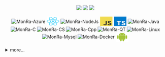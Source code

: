 <!--Hello
<h2><img src="https://emojis.slackmojis.com/emojis/images/1531849430/4246/blob-sunglasses.gif?1531849430" width="30"/> Hi 👋 , I'm MonRá! <img src="https://media.giphy.com/media/12oufCB0MyZ1Go/giphy.gif" width="50"></h2>
-->

<div>
  </p>
  <div align="center">
   <a href="https://www.facebook.com/ramon.chaib" target="_blank"><img src="https://img.shields.io/badge/-Facebook-%230077B5?style=for-the-badge&logo=facebook&logoColor=white" target="_blank"></a> 
  <a href="https://www.instagram.com/monrapps/" target="_blank"><img src="https://img.shields.io/badge/-Instagram-%23E4405F?style=for-the-badge&logo=instagram&logoColor=white" target="_blank"></a>
  <a href="https://www.linkedin.com/in/ramon-chaib-27007635/" target="_blank"><img src="https://img.shields.io/badge/-LinkedIn-%230077B5?style=for-the-badge&logo=linkedin&logoColor=white" target="_blank"></a>   
</div>
  
 <div style="display: inline_block" align="center"><br>
  <img align="center" alt="MonRa-Azure" height="30" width="40" src="https://cdn.jsdelivr.net/gh/devicons/devicon/icons/azure/azure-original.svg">
  <img align="center" alt="MonRa-React" height="30" width="40" src="https://raw.githubusercontent.com/devicons/devicon/master/icons/react/react-original.svg">
  <img align="center" alt="MonRa-NodeJs" height="30" width="40" src="https://cdn.jsdelivr.net/gh/devicons/devicon/icons/nodejs/nodejs-original.svg">
  <img align="center" alt="MonRa-Js" height="30" width="40" src="https://raw.githubusercontent.com/devicons/devicon/master/icons/javascript/javascript-original.svg">     <img align="center" alt="MonRa-Ts" height="30" width="40" src="https://raw.githubusercontent.com/devicons/devicon/master/icons/typescript/typescript-original.svg">
  <img align="center" alt="MonRa-Java" height="30" width="40" src="https://cdn.jsdelivr.net/gh/devicons/devicon/icons/java/java-original.svg">
  <img align="center" alt="MonRa-C" height="30" width="40" src="https://cdn.jsdelivr.net/gh/devicons/devicon/icons/c/c-original.svg">
  <img align="center" alt="MonRa-CS" height="30" width="40" src="https://cdn.jsdelivr.net/gh/devicons/devicon/icons/csharp/csharp-original.svg">
  <img align="center" alt="MonRa-Cpp" height="30" width="40" src="https://cdn.jsdelivr.net/gh/devicons/devicon/icons/cplusplus/cplusplus-original.svg">
  <img align="center" alt="MonRa-QT" height="30" width="40" src="https://cdn.jsdelivr.net/gh/devicons/devicon/icons/qt/qt-original.svg">
  <img align="center" alt="MonRa-Linux" height="30" width="40" src="https://cdn.jsdelivr.net/gh/devicons/devicon/icons/linux/linux-original.svg">
  <img align="center" alt="MonRa-Mysql" height="30" width="40" src="https://cdn.jsdelivr.net/gh/devicons/devicon/icons/mysql/mysql-original.svg">
  <img align="center" alt="MonRa-Docker" height="30" width="40" src="https://cdn.jsdelivr.net/gh/devicons/devicon/icons/docker/docker-original.svg">  
  <img align="center" alt="MonRa-Android" height="30" width="40" src="https://github.com/devicons/devicon/blob/master/icons/android/android-original.svg">
  
</div>
</a>

</br>
<!--
[![github activity graph](https://activity-graph.herokuapp.com/graph?username=monrapps&theme=chartreuse-dark)](https://github.com/monrapps/)
-->
<div>
<details>
      <summary>more...</summary>
      
<!--
### <img src="https://media.giphy.com/media/VgCDAzcKvsR6OM0uWg/giphy.gif" width="50"> A little more about me...  

```javascript
const monra = {
    pronouns: "He" | "Him",
    code: ["any"],
    askMeAbout: ["any"],
    technologies: {
        backEnd: {
            js: ["any"],
        },
        mobileApp: {
            native: ["Android Development"]
        },
        devOps: ["AWS", "Docker🐳", "Route53", "Nginx"],
        databases: ["mongo", "MySql", "sqlite"],
        misc: ["Firebase", "Socket.IO", "selenium", "open-cv", "php", "SuiteApp"]
    },
    architecture: ["Serverless Architecture", "Progressive web applications", "Single page applications"],
    currentFocus: "Building Robots to ease opertations",
    funFact: "There are two ways to write error-free programs; only the third one works"
};
```
-->

---
<!--START_SECTION:waka-->
![Code Time](http://img.shields.io/badge/Code%20Time-1%2C146%20hrs%208%20mins-blue)

![Profile Views](http://img.shields.io/badge/Profile%20Views-7-blue)

![Lines of code](https://img.shields.io/badge/From%20Hello%20World%20I%27ve%20Written-3.2%20million%20lines%20of%20code-blue)

**🐱 My GitHub Data** 

> 📦 62.7 kB Used in GitHub's Storage 
 > 
> 🏆 1,908 Contributions in the Year 2025
 > 
> 🚫 Not Opted to Hire
 > 
> 📜 24 Public Repositories 
 > 
> 🔑 20 Private Repositories 
 > 
**I'm an Early 🐤** 

```text
🌞 Morning                9049 commits        ████████░░░░░░░░░░░░░░░░░   33.42 % 
🌆 Daytime                11644 commits       ███████████░░░░░░░░░░░░░░   43.01 % 
🌃 Evening                4070 commits        ████░░░░░░░░░░░░░░░░░░░░░   15.03 % 
🌙 Night                  2310 commits        ██░░░░░░░░░░░░░░░░░░░░░░░   08.53 % 
```
📅 **I'm Most Productive on Thursday** 

```text
Monday                   4993 commits        █████░░░░░░░░░░░░░░░░░░░░   18.44 % 
Tuesday                  4953 commits        █████░░░░░░░░░░░░░░░░░░░░   18.29 % 
Wednesday                5086 commits        █████░░░░░░░░░░░░░░░░░░░░   18.79 % 
Thursday                 5814 commits        █████░░░░░░░░░░░░░░░░░░░░   21.48 % 
Friday                   3830 commits        ████░░░░░░░░░░░░░░░░░░░░░   14.15 % 
Saturday                 1358 commits        █░░░░░░░░░░░░░░░░░░░░░░░░   05.02 % 
Sunday                   1039 commits        █░░░░░░░░░░░░░░░░░░░░░░░░   03.84 % 
```


📊 **This Week I Spent My Time On** 

```text
🕑︎ Time Zone: America/Sao_Paulo

💬 Programming Languages: 
Markdown                 1 hr 3 mins         █████████████░░░░░░░░░░░░   53.66 % 
C                        20 mins             ████░░░░░░░░░░░░░░░░░░░░░   17.58 % 
Devicetree               17 mins             ████░░░░░░░░░░░░░░░░░░░░░   14.85 % 
Other                    15 mins             ███░░░░░░░░░░░░░░░░░░░░░░   12.88 % 
Bash                     1 min               ░░░░░░░░░░░░░░░░░░░░░░░░░   00.94 % 

🔥 Editors: 
VS Code                  1 hr 58 mins        █████████████████████████   100.00 % 

🐱‍💻 Projects: 
New folder               1 hr 3 mins         █████████████░░░░░░░░░░░░   53.75 % 
kernel                   36 mins             ████████░░░░░░░░░░░░░░░░░   30.56 % 
Unknown Project          12 mins             ███░░░░░░░░░░░░░░░░░░░░░░   10.21 % 
rk_vendor_storage        3 mins              █░░░░░░░░░░░░░░░░░░░░░░░░   02.75 % 
tools                    3 mins              █░░░░░░░░░░░░░░░░░░░░░░░░   02.73 % 

💻 Operating System: 
Windows                  1 hr 15 mins        ████████████████░░░░░░░░░   63.96 % 
WSL                      42 mins             █████████░░░░░░░░░░░░░░░░   36.04 % 
```

**I Mostly Code in C++** 

```text
C                        15 repos            █████░░░░░░░░░░░░░░░░░░░░   18.07 % 
Python                   9 repos             ███░░░░░░░░░░░░░░░░░░░░░░   10.84 % 
JavaScript               7 repos             ██░░░░░░░░░░░░░░░░░░░░░░░   08.43 % 
Shell                    5 repos             ██░░░░░░░░░░░░░░░░░░░░░░░   06.02 % 
HTML                     5 repos             ██░░░░░░░░░░░░░░░░░░░░░░░   06.02 % 
```



**Timeline**

![Lines of Code chart](https://raw.githubusercontent.com/monrapps/monrapps/master/assets/bar_graph.png)


 Last Updated on 22/05/2025 13:48:27 UTC
<!--END_SECTION:waka-->
